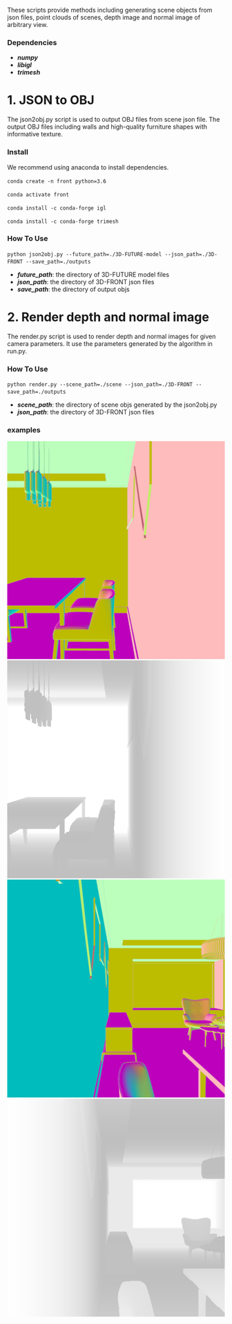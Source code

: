 

These scripts provide methods including generating scene objects from json files, point clouds of scenes, depth image and normal image of arbitrary view.

### Dependencies
  + ***numpy***
  + ***libigl***
  + ***trimesh***





# 1. JSON to OBJ
The json2obj.py script is used to output OBJ files from scene json file. The output OBJ files including walls and high-quality furniture shapes with informative texture.



### Install
We recommend using anaconda to install dependencies.

`conda create -n front python=3.6`

`conda activate front`

`conda install -c conda-forge igl`

`conda install -c conda-forge trimesh`

### How To Use

`python json2obj.py --future_path=./3D-FUTURE-model --json_path=./3D-FRONT --save_path=./outputs`

  + ***future_path***: the directory of 3D-FUTURE model files
  + ***json_path***: the directory of 3D-FRONT json files
  + ***save_path***: the directory of output objs
  
# 2. Render depth and normal image

The render.py script is used to render depth and normal images for given camera parameters. It use the parameters generated by the algorithm in run.py.

 ### How To Use

`python render.py --scene_path=./scene --json_path=./3D-FRONT --save_path=./outputs` 

  + ***scene_path***: the directory of scene objs generated by the json2obj.py
  + ***json_path***: the directory of 3D-FRONT json files

### examples

![](imgs/normal1.png)![](imgs/depth1.png)![](imgs/normal2.png)![](imgs/depth2.png)

